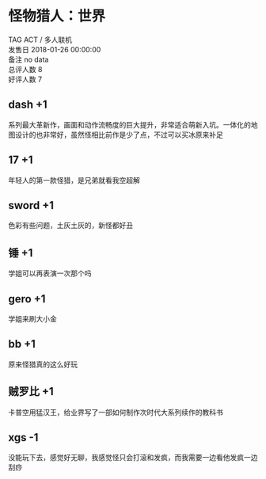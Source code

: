 



# 怪物猎人：世界
  
TAG ACT / 多人联机  
发售日 2018-01-26 00:00:00  
备注 no data  
总评人数 8  
好评人数 7
## dash +1


系列最大革新作，画面和动作流畅度的巨大提升，非常适合萌新入坑。一体化的地图设计的也非常好，虽然怪相比前作是少了点，不过可以买冰原来补足
## 17 +1


年轻人的第一款怪猎，是兄弟就看我空超解
## sword +1


色彩有些问题，土灰土灰的，新怪都好丑
## 锤 +1


学姐可以再表演一次那个吗
## gero +1


学姐来刷大小金
## bb +1


原来怪猎真的这么好玩
## 贼罗比 +1


卡普空用猛汉王，给业界写了一部如何制作次时代大系列续作的教科书
## xgs -1


没能玩下去，感觉好无聊，我感觉怪只会打滚和发疯，而我需要一边看他发疯一边刮痧